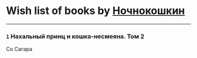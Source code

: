 # Wish list of books by [Ночнокошкин](http://vk.com/id104299837)
---

### `1` Нахальный принц и кошка-несмеяна. Том 2
Со Сагара

